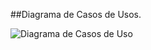 ##Diagrama de Casos de Usos.

![Diagrama de Casos de Uso](https://image.ibb.co/jNHMaq/Whats-App-Image-2018-10-27-at-12-38-25.jpg)
